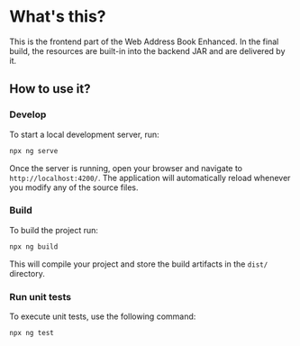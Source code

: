 # What's this?

This is the frontend part of the Web Address Book Enhanced. In the final build, the resources
are built-in into the backend JAR and are delivered by it.

## How to use it?

### Develop

To start a local development server, run:

```bash
npx ng serve
```

Once the server is running, open your browser and navigate to `http://localhost:4200/`.
The application will automatically reload whenever you modify any of the source files.

### Build

To build the project run:

```bash
npx ng build
```

This will compile your project and store the build artifacts in the `dist/` directory.

### Run unit tests

To execute unit tests, use the following command:

```bash
npx ng test
```

